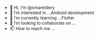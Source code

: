 - 👋 Hi, I’m @omareldery
- 👀 I’m interested in ...Android development 
- 🌱 I’m currently learning ...Flutter
- 💞️ I’m looking to collaborate on ...
- 📫 How to reach me ...

<!---
omareldery/omareldery is a ✨ special ✨ repository because its `README.md` (this file) appears on your GitHub profile.
You can click the Preview link to take a look at your changes.
--->
